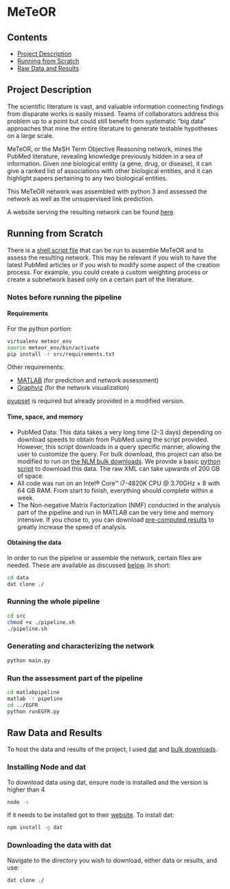 # MeTeOR
## Contents

 - [Project Description](#project-description)
 - [Running from Scratch](#running-from-scratch)
 - [Raw Data and Results](#raw-data-and-results)

## Project Description
The scientific literature is vast, and valuable information connecting findings from disparate works is easily missed. Teams of collaborators address this problem up to a point but could still benefit from systematic “big data” approaches that mine the entire literature to generate testable hypotheses on a large scale.

MeTeOR, or the MeSH Term Objective Reasoning network, mines the PubMed literature, revealing knowledge previously hidden in a sea of information. Given one biological entity (a gene, drug, or disease), it can give a ranked list of associations with other biological entities, and it can highlight papers pertaining to any two biological entities.

This MeTeOR network was assembled with python 3 and assessed the network as well as the unsupervised link prediction.

A website serving the resulting network can be found [here](http://meteor.lichtargelab.org/).

## Running from Scratch
There is a [shell script file](src/pipeline.sh) that can be run to assemble MeTeOR and to assess the resulting network. This may be relevant if you wish to have the latest PubMed articles or if you wish to modify some aspect of the creation process. For example, you could create a custom weighting process or create a subnetwork based only on a certain part of the literature. 
### Notes before running the pipeline
#### Requirements
For the python portion:
```bash
virtualenv meteor_env
source meteor_env/bin/activate
pip install -r src/requirements.txt
```
Other requirements:

 - [MATLAB](https://www.mathworks.com/products/matlab.html) (for prediction and network assessment)
 - [Graphviz](https://www.graphviz.org/) (for the network visualization)

[pyupset](https://github.com/ImSoErgodic/py-upset) is required but already provided in a modified version.

#### Time, space, and memory

 - PubMed Data: This data takes a very long time (2-3 days) depending on download speeds to obtain from PubMed using the script provided. However, this script downloads in a query specific manner, allowing the user to customize the query. For bulk download, this project can also be modified to run on [the NLM bulk downloads](https://www.nlm.nih.gov/databases/download/pubmed_medline.html). We provide a basic [python script](MEDLINE/downloadMEDLINE.py) to download this data. The raw XML can take upwards of 200 GB of space.
 - All code was run on an Intel® Core™ i7-4820K CPU @ 3.70GHz × 8 with 64 GB RAM. From start to finish, everything should complete within a week.
 - The Non-negative Matrix Factorization (NMF) conducted in the analysis part of the pipeline and run in MATLAB can be very time and memory intensive. If you chose to, you can download [pre-computed results](#raw-data-and-results) to greatly increase the speed of analysis.

#### Obtaining the data
In order to run the pipeline or assemble the network, certain files are needed. These are available as discussed [below](#raw-data-and-results). In short:
```bash
cd data
dat clone ./
```
### Running the whole pipeline
```bash
cd src
chmod +x ./pipeline.sh
./pipeline.sh
```
### Generating and characterizing the network
```bash
python main.py
```
### Run the assessment part of the pipeline
```bash
cd matlabpipeline
matlab -r pipeline
cd ../EGFR
python runEGFR.py
```

## Raw Data and Results
To host the data and results of the project, I used [dat](https://datproject.org/) and [bulk downloads](http://meteor.lichtargelab.org/download).
### Installing Node and dat
To download data using dat, ensure node is installed and the version is higher than 4
```bash
node -v
```
If it needs to be installed got to their [website](https://nodejs.org/en/download/).
To install dat:
```bash
npm install -g dat
```
### Downloading the data with dat
Navigate to the directory you wish to download, either data or results, and use:
```bash
dat clone ./
```
<!--stackedit_data:
eyJoaXN0b3J5IjpbMTU2MTgzMzMzNiw4NzkyMjUwODIsLTE1NT
kwMTY3NjIsLTMxNDI1OTMyMiw1NDYyNTUwMTUsMTA2MjI3MDYz
MSw2NzI5NTMzOTgsLTEwMDI1MTY2NTYsMTEyMDU0MjQ4NCw1Nz
QzODQ5MjMsLTEwMDQ5NDgyNTcsMTAwNjk1MTg2MCwxMTUxMjA2
NzEyLC0xNzQzNjU4NDIyLDEyMzE4ODM4NjcsLTE5MzY0MDAyMD
EsLTExMzU2MDQ5M119
-->